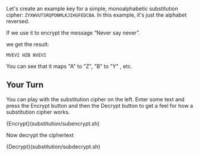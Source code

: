 Let's create an example key for a simple, monoalphabetic substitution cipher: `ZYXWVUTSRQPONMLKJIHGFEDCBA`. In this example, it's just the alphabet reversed.

If we use it to encrypt the message “Never say never”.

we get the result:

`MVEVI HZB NVEVI`

You can see that it maps "A" to "Z", "B" to "Y" , etc.  

## Your Turn
You can play with the substitution cipher on the left. Enter some text and press the Encrypt button and then the Decrypt button to get a feel for how a substitution cipher works.

{Encrypt}(substitution/subencrypt.sh)

Now decrypt the ciphertext

{Decrypt}(substitution/subdecrypt.sh)